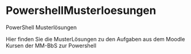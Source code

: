 PowershellMusterloesungen
=========================

PowerShell Musterlösungen

Hier finden Sie die MusterLösungen zu den Aufgaben aus dem Moodle Kursen der MM-BbS zur Powershell
